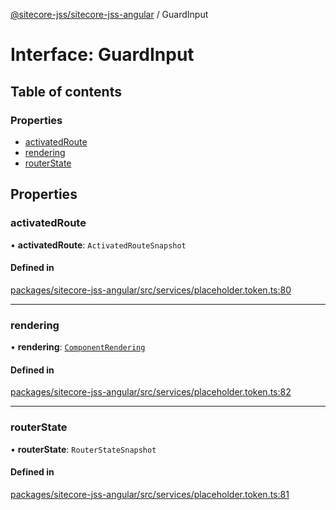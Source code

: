 [@sitecore-jss/sitecore-jss-angular](../README.md) / GuardInput

# Interface: GuardInput

## Table of contents

### Properties

- [activatedRoute](GuardInput.md#activatedroute)
- [rendering](GuardInput.md#rendering)
- [routerState](GuardInput.md#routerstate)

## Properties

### activatedRoute

• **activatedRoute**: `ActivatedRouteSnapshot`

#### Defined in

[packages/sitecore-jss-angular/src/services/placeholder.token.ts:80](https://github.com/Sitecore/jss/blob/57d228d71/packages/sitecore-jss-angular/src/services/placeholder.token.ts#L80)

___

### rendering

• **rendering**: [`ComponentRendering`](ComponentRendering.md)

#### Defined in

[packages/sitecore-jss-angular/src/services/placeholder.token.ts:82](https://github.com/Sitecore/jss/blob/57d228d71/packages/sitecore-jss-angular/src/services/placeholder.token.ts#L82)

___

### routerState

• **routerState**: `RouterStateSnapshot`

#### Defined in

[packages/sitecore-jss-angular/src/services/placeholder.token.ts:81](https://github.com/Sitecore/jss/blob/57d228d71/packages/sitecore-jss-angular/src/services/placeholder.token.ts#L81)
